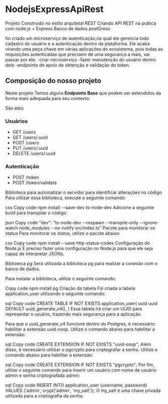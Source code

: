 # NodejsExpressApiRest

Projeto Construido no estilo arquitetal REST 
Criando API REST na prática com node.js + Express
Banco de dados postGress 

foi criado um  microserviço de autenticação,na qual ele gerencia todo cadastro do usuário e a autenticação dentro da plataforma.
Ele acaba virando uma peça chave em várias aplicações do ecosistema, pois todas as requisições autenticadas que precisem de uma
segurança a mais, vai passar por ele.
-criar microserviço
-fazer manutenção do usuário dentro dele 
-endpoints de apoio de obtenção e validação de token.

## Composição do nosso projeto

Neste projeto Temos alguns **Endpoints Base** que podem ser extendidos da forma mais adequada para seu contexto. 

São eles:

### Usuários

* GET /users
* GET /users/:uuid
* POST /users
* PUT /users/:uuid
* DELETE /users/:uuid

### Autenticação

* POST /token
* POST /token/validate


Biblioteca para automatizar o servidor para identificar alterações no código
Para utilizar essa biblioteca, execute o seguinte comando:

css
Copy code
npm install --save-dev ts-node-dev
Adicione a seguinte build para transpilar o código:

json
Copy code
"dev": "ts-node-dev --respawn --transpile-only --ignore-watch node_modules --no-notify src/index.ts"
Pacote para monitorar os status
Para monitorar os status, utilize o pacote abaixo:

css
Copy code
npm install --save http-status-codes
Configuração do Node.js
É preciso fazer uma configuração no Node.js para que ele seja capaz de interpretar JSONs.

Biblioteca pg
Será utilizada a biblioteca pg para realizar a conexão com o banco de dados.

Para instalar a biblioteca, utilize o seguinte comando:

Copy code
npm install pg
Criação da tabela
Foi criada a tabela application_user utilizando o seguinte comando:

sql
Copy code
CREATE TABLE IF NOT EXISTS application_user(
    uuid uuid DEFAULT uuid_generate_v4(),
)
Essa tabela irá criar um UUID para representar o usuário, trazendo mais segurança para a aplicação.

Para que o uuid_generate_v4 funcione dentro do Postgres, é necessário habilitar a extensão uuid-ossp. Utilize o comando abaixo para habilitar a extensão:

sql
Copy code
CREATE EXTENSION IF NOT EXISTS "uuid-ossp";
Além disso, é necessário utilizar o pgcrypto para criptografar a senha. Utilize o comando abaixo para habilitar a extensão:

sql
Copy code
CREATE EXTENSION IF NOT EXISTS "pgcrypto";
Por fim, utilize o seguinte comando para inserir um usuário com nome de usuário admin e senha criptografada admin:

sql
Copy code
INSERT INTO application_user (username, password) VALUES ('admin', crypt('admin', 'my_salt'));
O my_salt é uma chave privada utilizada para a criptografia da senha.
